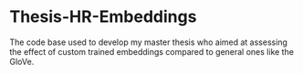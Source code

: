# Thesis-HR-Embeddings
The code base used to develop my master thesis who aimed at assessing the effect of custom trained embeddings compared to general ones like the GloVe.
